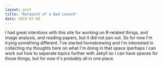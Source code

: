 ```yaml
---
layout: post
title: "Relaunch of a Bad Launch"
date: 2019-07-08
---
```


I had great intentions with this site for working on R-related things, and image analysis, and reading papers, but it did not pan out. So for now I'm trying something different. I've started homebrewing and I'm interested in collecting my thoughts here on what I'm doing in that space (perhaps I can work out how to separate topics further with Jekyll so I can have spaces for those things, but for now it's probably all in one place. 

